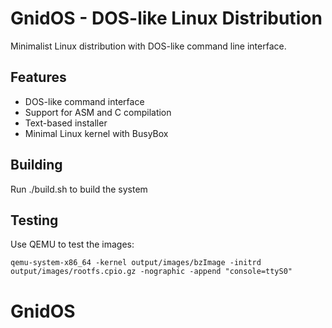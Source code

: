 # GnidOS - DOS-like Linux Distribution

Minimalist Linux distribution with DOS-like command line interface.

## Features
- DOS-like command interface
- Support for ASM and C compilation
- Text-based installer
- Minimal Linux kernel with BusyBox

## Building
Run ./build.sh to build the system

## Testing
Use QEMU to test the images:
```
qemu-system-x86_64 -kernel output/images/bzImage -initrd output/images/rootfs.cpio.gz -nographic -append "console=ttyS0"
```

# GnidOS
